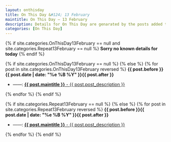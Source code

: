 ```yaml
---
layout: onthisday
title: On This Day &#124; 13 February
maintitle: On This Day — 13 February
description: Details for On This Day are genarated by the posts added to the website so the content is subject to changes/updates over time.
categories: [On This Day]
---
```


{% if site.categories.OnThisDay13February == null and site.categories.Repeat13February == null %}
<strong>Sorry no known details for today</strong>
{% endif %}

{% if site.categories.OnThisDay13February == null %}
{% else %}
{% for post in site.categories.OnThisDay13February reversed %}
<strong>{{ post.before }}{{ post.date | date: "%e %B %Y" }}{{ post.after }}</strong>
<ul>
<li> ——: <a href="{{ post.url }}"><strong>{{ post.maintitle }}</strong> - {{ post.post_description }}</a></li>
</ul>
{% endfor %}
{% endif %}

{% if site.categories.Repeat13February == null %}
{% else %}
{% for post in site.categories.Repeat13February reversed %}
<strong>{{ post.before }}{{ post.date | date: "%e %B %Y" }}{{ post.after }}</strong>
<ul>
<li> ——: <a href="{{ post.url }}"><strong>{{ post.maintitle }}</strong> - {{ post.post_description }}</a></li>
</ul>
{% endfor %}
{% endif %}
